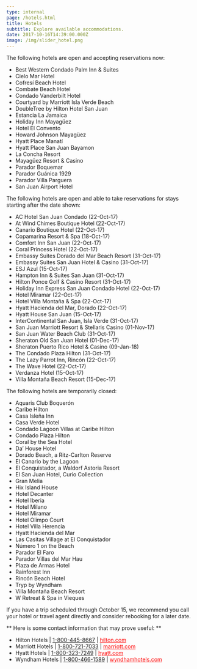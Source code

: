 ```yaml
---
type: internal
page: /hotels.html
title: Hotels
subtitle: Explore available accommodations.
date: 2017-10-16T14:39:00.000Z
image: /img/slider_hotel.png
---
```

The following hotels are open and accepting reservations now:

* Best Western Condado Palm Inn & Suites
* Cielo Mar Hotel
* Cofresí Beach Hotel
* Combate Beach Hotel
* Condado Vanderbilt Hotel
* Courtyard by Marriott Isla Verde Beach
* DoubleTree by Hilton Hotel San Juan
* Estancia La Jamaica
* Holiday Inn Mayagüez
* Hotel El Convento
* Howard Johnson Mayagüez
* Hyatt Place Manatí
* Hyatt Place San Juan Bayamon
* La Concha Resort
* Mayagüez Resort & Casino
* Parador Boquemar
* Parador Guánica 1929
* Parador Villa Parguera
* San Juan Airport Hotel

The following hotels are open and able to take reservations for stays starting after the date shown:

* AC Hotel San Juan Condado (22-Oct-17)
* At Wind Chimes Boutique Hotel (22-Oct-17)
* Canario Boutique Hotel (22-Oct-17)
* Copamarina Resort & Spa (18-Oct-17)
* Comfort Inn San Juan (22-Oct-17)
* Coral Princess Hotel (22-Oct-17)
* Embassy Suites Dorado del Mar Beach Resort (31-Oct-17)
* Embassy Suites San Juan Hotel & Casino (31-Oct-17)
* ESJ Azul (15-Oct-17)
* Hampton Inn & Suites San Juan (31-Oct-17)
* Hilton Ponce Golf & Casino Resort (31-Oct-17)
* Holiday Inn Express San Juan Condado Hotel (22-Oct-17)
* Hotel Miramar (22-Oct-17)
* Hotel Villa Montaña & Spa (22-Oct-17)
* Hyatt Hacienda del Mar, Dorado (22-Oct-17)
* Hyatt House San Juan (15-Oct-17)
* InterContinental San Juan, Isla Verde (31-Oct-17)
* San Juan Marriott Resort & Stellaris Casino (01-Nov-17)
* San Juan Water Beach Club (31-Oct-17)
* Sheraton Old San Juan Hotel (01-Dec-17)
* Sheraton Puerto Rico Hotel & Casino (09-Jan-18)
* The Condado Plaza Hilton (31-Oct-17)
* The Lazy Parrot Inn, Rincón (22-Oct-17)
* The Wave Hotel (22-Oct-17)
* Verdanza Hotel (15-Oct-17)
* Villa Montaña Beach Resort (15-Dec-17)

The following hotels are temporarily closed:

* Aquaris Club Boquerón
* Caribe Hilton
* Casa Isleña Inn
* Casa Verde Hotel
* Condado Lagoon Villas at Caribe Hilton
* Condado Plaza Hilton
* Coral by the Sea Hotel
* Da’ House Hotel
* Dorado Beach, a Ritz-Carlton Reserve
* El Canario by the Lagoon
* El Conquistador, a Waldorf Astoria Resort
* El San Juan Hotel, Curio Collection
* Gran Melia
* Hix Island House
* Hotel Decanter
* Hotel Iberia
* Hotel Milano
* Hotel Miramar
* Hotel Olimpo Court
* Hotel Villa Herencia
* Hyatt Hacienda del Mar
* Las Casitas Village at El Conquistador
* Número 1 on the Beach
* Parador El Faro
* Parador Villas del Mar Hau
* Plaza de Armas Hotel
* Rainforest Inn
* Rincón Beach Hotel
* Tryp by Wyndham
* Villa Montaña Beach Resort
* W Retreat & Spa in Vieques

If you have a trip scheduled through October 15, we recommend you call your hotel or travel agent directly and consider rebooking for a later date.

** Here is some contact information that may prove useful: **

* Hilton Hotels | [1-800-445-8667](tel:+18004458667) | <a target="_blank" style="color: red !important;" href="http://www3.hilton.com/">hilton.com </a>
* Marriott Hotels | [1-800-721-7033](tel:+18007217033) | <a target="_blank" style="color: red !important;" href="https://www.marriott.com">marriott.com</a>
* Hyatt Hotels | [1-800-323-7249](tel:+18003237249) | <a target="_blank" style="color: red !important;" href="https://www.hyatt.com/">hyatt.com</a>
* Wyndham Hotels | [1-800-466-1589](tel:+18004661589) | <a target="_blank" style="color: red !important;" href="https://www.wyndhamhotels.com/">wyndhamhotels.com </a>
